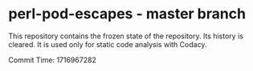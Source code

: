 # perl-pod-escapes - master branch

This repository contains the frozen state of the repository.
Its history is cleared. It is used only for static code
analysis with Codacy.

Commit Time: 1716967282